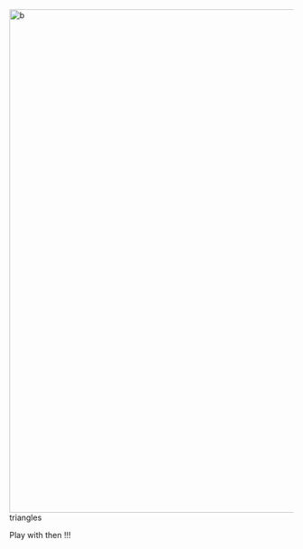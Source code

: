 <img width="892" alt="b" src="https://user-images.githubusercontent.com/51195476/130838978-e37c43d1-446c-471e-aa8a-0485d3f10a5d.PNG">
triangles

Play with then !!! 
